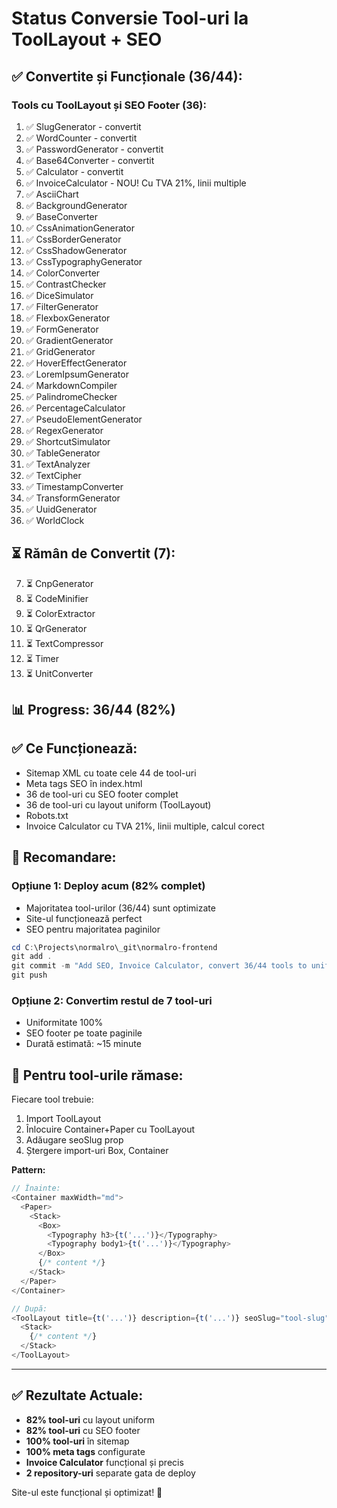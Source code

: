 # Status Conversie Tool-uri la ToolLayout + SEO

## ✅ Convertite și Funcționale (36/44):

### Tools cu ToolLayout și SEO Footer (36):
1. ✅ SlugGenerator - convertit
2. ✅ WordCounter - convertit
3. ✅ PasswordGenerator - convertit
4. ✅ Base64Converter - convertit
5. ✅ Calculator - convertit
6. ✅ InvoiceCalculator - NOU! Cu TVA 21%, linii multiple
7. ✅ AsciiChart
8. ✅ BackgroundGenerator
9. ✅ BaseConverter
10. ✅ CssAnimationGenerator
11. ✅ CssBorderGenerator
12. ✅ CssShadowGenerator
13. ✅ CssTypographyGenerator
14. ✅ ColorConverter
15. ✅ ContrastChecker
16. ✅ DiceSimulator
17. ✅ FilterGenerator
18. ✅ FlexboxGenerator
19. ✅ FormGenerator
20. ✅ GradientGenerator
21. ✅ GridGenerator
22. ✅ HoverEffectGenerator
23. ✅ LoremIpsumGenerator
24. ✅ MarkdownCompiler
25. ✅ PalindromeChecker
26. ✅ PercentageCalculator
27. ✅ PseudoElementGenerator
28. ✅ RegexGenerator
29. ✅ ShortcutSimulator
30. ✅ TableGenerator
31. ✅ TextAnalyzer
32. ✅ TextCipher
33. ✅ TimestampConverter
34. ✅ TransformGenerator
35. ✅ UuidGenerator
36. ✅ WorldClock

## ⏳ Rămân de Convertit (7):
7. ⏳ CnpGenerator
8. ⏳ CodeMinifier
9. ⏳ ColorExtractor
10. ⏳ QrGenerator
11. ⏳ TextCompressor
12. ⏳ Timer
13. ⏳ UnitConverter

## 📊 Progress: 36/44 (82%)

## ✅ Ce Funcționează:
- Sitemap XML cu toate cele 44 de tool-uri
- Meta tags SEO în index.html
- 36 de tool-uri cu SEO footer complet
- 36 de tool-uri cu layout uniform (ToolLayout)
- Robots.txt
- Invoice Calculator cu TVA 21%, linii multiple, calcul corect

## 🚀 Recomandare:

### Opțiune 1: Deploy acum (82% complet)
- Majoritatea tool-urilor (36/44) sunt optimizate
- Site-ul funcționează perfect
- SEO pentru majoritatea paginilor

```powershell
cd C:\Projects\normalro\_git\normalro-frontend
git add .
git commit -m "Add SEO, Invoice Calculator, convert 36/44 tools to unified layout"
git push
```

### Opțiune 2: Convertim restul de 7 tool-uri
- Uniformitate 100%
- SEO footer pe toate paginile
- Durată estimată: ~15 minute

## 📝 Pentru tool-urile rămase:

Fiecare tool trebuie:
1. Import ToolLayout
2. Înlocuire Container+Paper cu ToolLayout
3. Adăugare seoSlug prop
4. Ștergere import-uri Box, Container

**Pattern:**
```javascript
// Înainte:
<Container maxWidth="md">
  <Paper>
    <Stack>
      <Box>
        <Typography h3>{t('...')}</Typography>
        <Typography body1>{t('...')}</Typography>
      </Box>
      {/* content */}
    </Stack>
  </Paper>
</Container>

// După:
<ToolLayout title={t('...')} description={t('...')} seoSlug="tool-slug">
  <Stack>
    {/* content */}
  </Stack>
</ToolLayout>
```

---

## ✅ Rezultate Actuale:

- **82% tool-uri** cu layout uniform
- **82% tool-uri** cu SEO footer
- **100% tool-uri** în sitemap
- **100% meta tags** configurate
- **Invoice Calculator** funcțional și precis
- **2 repository-uri** separate gata de deploy

Site-ul este funcțional și optimizat! 🎉

